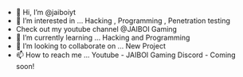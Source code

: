- 👋 Hi, I’m @jaiboiyt
- 👀 I’m interested in ... Hacking , Programming , Penetration testing
- Check out my youtube channel
@JAIBOI Gaming
- 🌱 I’m currently learning ... Hacking  and Programming
- 💞️ I’m looking to collaborate on ... New Project
- 📫 How to reach me ...
Youtube - JAIBOI Gaming
Discord - Coming soon!
<!---
jaiboiyt/jaiboiyt is a ✨ special ✨ repository because its `README.md` (this file) appears on your GitHub profile.
You can click the Preview link to take a look at your changes.
--->
